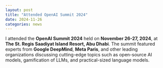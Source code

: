 ```yaml
---
layout: post
title: "Attended OpenAI Summit 2024"
date: 2024-11-26
categories: news
---
```

I attended the **OpenAI Summit 2024** held on **November 26-27, 2024**, at **The St. Regis Saadiyat Island Resort, Abu Dhabi**. The summit featured experts from **Google DeepMind**, **Meta Paris**, and other leading organizations discussing cutting-edge topics such as open-source AI models, gamification of LLMs, and practical-sized language models.
